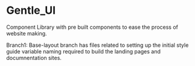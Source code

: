 # Gentle_UI
Component Library with pre built components to ease the process of website making.

Branch1:
Base-layout branch has files related to setting up the initial style guide variable naming required to build the landing pages and documnentation sites.
